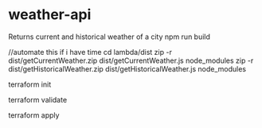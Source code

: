 # weather-api

Returns current and historical weather of a city
npm run build

//automate this if i have time
cd lambda/dist
zip -r dist/getCurrentWeather.zip dist/getCurrentWeather.js node_modules
zip -r dist/getHistoricalWeather.zip dist/getHistoricalWeather.js node_modules

terraform init

terraform validate

terraform apply
